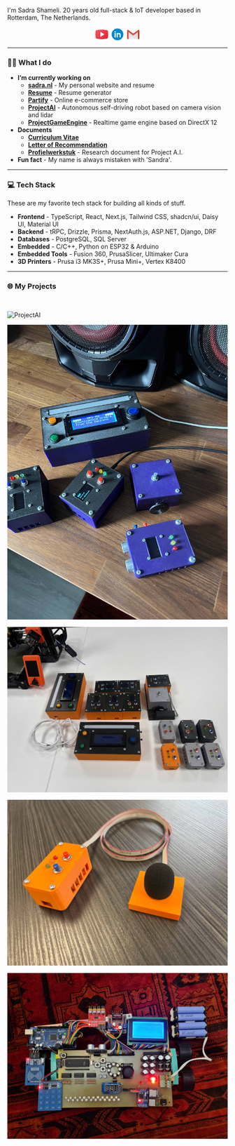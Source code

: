 I'm Sadra Shameli. 20 years old full-stack & IoT developer based in Rotterdam, The Netherlands.

<p align="center">
   <a href="https://www.youtube.com/@SadraShameli" target="_blank" style="text-decoration:none;">
      <img src="Assets/youtube.svg" alt="YouTube" width="32" align="center">
   </a>      
   <a href="https://www.linkedin.com/in/sadrashameli" target="_blank" style="text-decoration:none;">
      <img src="Assets/linkedin.svg" alt="Linkedin" width="32" align="center">
   </a>   
   <a href="mailto:sadra.shameli1@gmail.com" target="_blank" style="text-decoration:none;">
      <img src="Assets/gmail.svg" alt="Gmail" width="32" align="center">
   </a>   
</p>

---

### 👨‍💻 What I do

- **I’m currently working on**
  - [**sadra.nl**](https://sadra.nl) - My personal website and resume
  - [**Resume**](https://github.com/SadraShameli/Resume) - Resume generator
  - [**Partify**](https://github.com/SadraShameli/Partify) - Online e-commerce store
  - [**ProjectAI**](https://github.com/SadraShameli/ProjectAI) - Autonomous self-driving robot based on camera vision and lidar
  - [**ProjectGameEngine**](https://github.com/SadraShameli/ProjectGameEngine) - Realtime game engine based on DirectX 12
- **Documents**
  - [**Curriculum Vitae**](Documents/CV.pdf "Curriculum Vitae")
  - [**Letter of Recommendation**](Documents/Letter%20of%20Recommendation.pdf "Letter of Recommendation")
  - [**Profielwerkstuk**](Documents/PWS%20-%20Artificial%20Intelligence.pdf "PWS - Artificial Intelligence") - Research document for Project A.I.
- **Fun fact** - My name is always mistaken with 'Sandra'.

---

### 💻 Tech Stack

These are my favorite tech stack for building all kinds of stuff.

- **Frontend** - TypeScript, React, Next.js, Tailwind CSS, shadcn/ui, Daisy UI, Material UI
- **Backend** - tRPC, Drizzle, Prisma, NextAuth.js, ASP.NET, Django, DRF
- **Databases** - PostgreSQL, SQL Server
- **Embedded** - C/C++, Python on ESP32 & Arduino
- **Embedded Tools** - Fusion 360, PrusaSlicer, Ultimaker Cura
- **3D Printers** - Prusa i3 MK3S+, Prusa Mini+, Vertex K8400

---

### 🌐 My Projects

<br />

![ProjectAI](Images/ProjectAI.jpg "ProjectAI")

![Units](Images/Units.jpg "Units")

![Units2](Images/Units2.jpg "Units2")

![Units3](Images/Units3.jpg "Units3")

![Robot](Images/Robot.jpg "Robot")
